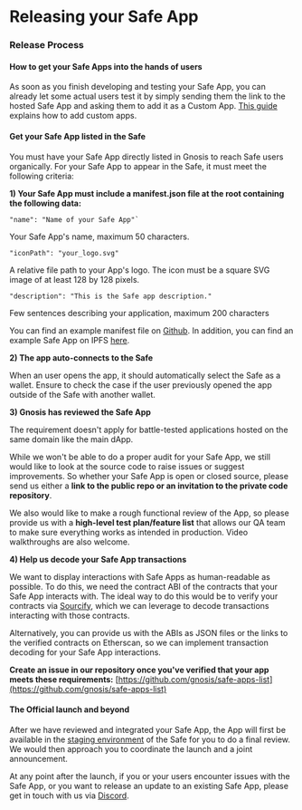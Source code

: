 # Releasing your Safe App

### Release Process

#### How to get your Safe Apps into the hands of users

As soon as you finish developing and testing your Safe App, you can already let some actual users test it by simply sending them the link to the hosted Safe App and asking them to add it as a Custom App. [This guide](https://help.gnosis-safe.io/en/articles/4022030-add-a-custom-safe-app) explains how to add custom apps.

#### Get your Safe App listed in the Safe

You must have your Safe App directly listed in Gnosis to reach Safe users organically. For your Safe App to appear in the Safe, it must meet the following criteria:

**1) Your Safe App must include a manifest.json file at the root containing the following data:**

&#x20;`` "name": "Name of your Safe App"` ``

Your Safe App's name, maximum 50 characters.

`"iconPath": "your_logo.svg"`

A relative file path to your App's logo. The icon must be a square SVG image of at least 128 by 128 pixels.

`"description": "This is the Safe app description."`

Few sentences describing your application, maximum 200 characters

You can find an example manifest file on [Github](https://github.com/gnosis/safe-apps-sdk/blob/master/packages/cra-template-safe-app/template/public/manifest.json). In addition, you can find an example Safe App on IPFS [here](https://ipfs.io/ipfs/QmTgnb1J9FDR9gimptzvaEiNa25s92iQy37GyqYfwZw8Aj/).

**2) The app auto-connects to the Safe**

When an user opens the app, it should automatically select the Safe as a wallet. Ensure to check the case if the user previously opened the app outside of the Safe with another wallet.

**3) Gnosis has reviewed the Safe App**

The requirement doesn't apply for battle-tested applications hosted on the same domain like the main dApp.

While we won't be able to do a proper audit for your Safe App, we still would like to look at the source code to raise issues or suggest improvements. So whether your Safe App is open or closed source, please send us either a **link to the public repo or an invitation to the private code repository**.

We also would like to make a rough functional review of the App, so please provide us with a **high-level test plan/feature list** that allows our QA team to make sure everything works as intended in production. Video walkthroughs are also welcome.

**4) Help us decode your Safe App transactions**

We want to display interactions with Safe Apps as human-readable as possible. To do this, we need the contract ABI of the contracts that your Safe App interacts with. The ideal way to do this would be to verify your contracts via [Sourcify](https://github.com/ethereum/sourcify), which we can leverage to decode transactions interacting with those contracts.

Alternatively, you can provide us with the ABIs as JSON files or the links to the verified contracts on Etherscan, so we can implement transaction decoding for your Safe App interactions.

**Create an issue in our repository once you've verified that your app meets these requirements:** [https://github.com/gnosis/safe-apps-list](https://github.com/gnosis/safe-apps-list)

#### The Official launch and beyond

After we have reviewed and integrated your Safe App, the App will first be available in the [staging environment](https://safe-team.staging.gnosisdev.com/app) of the Safe for you to do a final review. We would then approach you to coordinate the launch and a joint announcement.

At any point after the launch, if you or your users encounter issues with the Safe App, or you want to release an update to an existing Safe App, please get in touch with us via [Discord](https://discord.gg/M9uSSkng6S).
